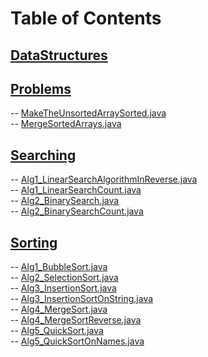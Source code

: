 # Table of Contents<br>
## [DataStructures](https://github.com/cse001/Programming/tree/main/DataStructures)<br>
## [Problems](https://github.com/cse001/Programming/tree/main/Problems)<br>
   -- [MakeTheUnsortedArraySorted.java](https://github.com/cse001/Programming/tree/main/Problems/MakeTheUnsortedArraySorted.java)<br>
   -- [MergeSortedArrays.java](https://github.com/cse001/Programming/tree/main/Problems/MergeSortedArrays.java)<br>
## [Searching](https://github.com/cse001/Programming/tree/main/Searching)<br>
   -- [Alg1_LinearSearchAlgorithmInReverse.java](https://github.com/cse001/Programming/tree/main/Searching/Alg1_LinearSearchAlgorithmInReverse.java)<br>
   -- [Alg1_LinearSearchCount.java](https://github.com/cse001/Programming/tree/main/Searching/Alg1_LinearSearchCount.java)<br>
   -- [Alg2_BinarySearch.java](https://github.com/cse001/Programming/tree/main/Searching/Alg2_BinarySearch.java)<br>
   -- [Alg2_BinarySearchCount.java](https://github.com/cse001/Programming/tree/main/Searching/Alg2_BinarySearchCount.java)<br>
## [Sorting](https://github.com/cse001/Programming/tree/main/Sorting)<br>
-- [Alg1_BubbleSort.java](https://github.com/cse001/Programming/tree/main/Sorting/Alg1_BubbleSort.java)<br>
-- [Alg2_SelectionSort.java](https://github.com/cse001/Programming/tree/main/Sorting/Alg2_SelectionSort.java)<br>
-- [Alg3_InsertionSort.java](https://github.com/cse001/Programming/tree/main/Sorting/Alg3_InsertionSort.java)<br>
-- [Alg3_InsertionSortOnString.java](https://github.com/cse001/Programming/tree/main/Sorting/Alg3_InsertionSortOnString.java)<br>
-- [Alg4_MergeSort.java](https://github.com/cse001/Programming/tree/main/Sorting/Alg4_MergeSort.java)<br>
-- [Alg4_MergeSortReverse.java](https://github.com/cse001/Programming/tree/main/Sorting/Alg4_MergeSortReverse.java)<br>
-- [Alg5_QuickSort.java](https://github.com/cse001/Programming/tree/main/Sorting/Alg5_QuickSort.java)<br>
-- [Alg5_QuickSortOnNames.java](https://github.com/cse001/Programming/tree/main/Sorting/Alg5_QuickSortOnNames.java)<br>
